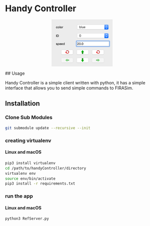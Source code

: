 # Handy Controller

<p align="center">
<img src="https://github.com/fira-simurosot/AgentClients/raw/handyController/handyController/resources/screenshot.png" alt="HandyController"
title="HandyController" width="200" align="middle" />
</p>
## Usage

Handy Controller is a simple client written with python, it has a simple interface that allows you to send simple commands to FIRASim.


## Installation

### Clone Sub Modules
```bash
git submodule update --recursive --init 
```

### creating virtualenv
#### Linux and macOS
```bash
pip3 install virtualenv
cd /path/to/handyController/directory
virtualenv env
source env/bin/activate
pip3 install -r requirements.txt
```

### run the app

#### Linux and macOS
```bash
python3 RefServer.py
```


